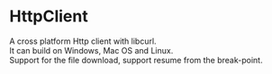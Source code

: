 # HttpClient
A cross platform Http client with libcurl.  
It can build on Windows, Mac OS and Linux.  
Support for the file download, support resume from the break-point.
